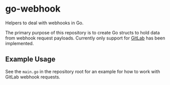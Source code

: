 # go-webhook
Helpers to deal with webhooks in Go.

The primary purpose of this repository is to create Go structs to hold data from webhook request payloads. 
Currently only support for [GitLab](https://docs.gitlab.com/ce/user/project/integrations/webhooks.html) has 
been implemented.

## Example Usage

See the `main.go` in the repository root for an example for how to work with GitLab webhook requests.

